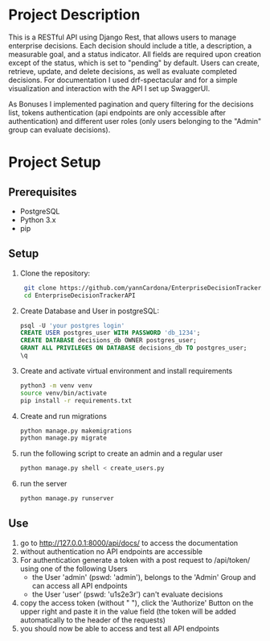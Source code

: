 # Project Description 
This is a RESTful API using Django Rest, that allows users to manage enterprise decisions. Each decision should include a title, a description, a measurable goal, and a status indicator. All fields are required upon creation except of the status, which is set to "pending" by default. Users can create, retrieve, update, and delete decisions, as well as evaluate completed decisions. For documentation I used drf-spectacular and for a simple visualization and interaction with the API I set up SwaggerUI.

As Bonuses I implemented pagination and query filtering for the decisions list, tokens authentication (api endpoints are only accessible after authentication) and different user roles (only users belonging to the "Admin" group can evaluate decisions).


# Project Setup

## Prerequisites

- PostgreSQL
- Python 3.x
- pip


## Setup
1. Clone the repository:
   ```sh
    git clone https://github.com/yannCardona/EnterpriseDecisionTrackerAPI.git
    cd EnterpriseDecisionTrackerAPI
    ```

3. Create Database and User in postgreSQL:
    ```sql
    psql -U 'your postgres login'
    CREATE USER postgres_user WITH PASSWORD 'db_1234';
    CREATE DATABASE decisions_db OWNER postgres_user;
    GRANT ALL PRIVILEGES ON DATABASE decisions_db TO postgres_user;
    \q
    ```

4. Create and activate virtual environment and install requirements 
    ```sh
    python3 -m venv venv
    source venv/bin/activate
    pip install -r requirements.txt
    ```

5. Create and run migrations
    ```sh
    python manage.py makemigrations
    python manage.py migrate
    ```

7. run the following script to create an admin and a regular user
    ```sh
    python manage.py shell < create_users.py
    ```
    
9. run the server
    ```sh
    python manage.py runserver
    ```

## Use

1. go to http://127.0.0.1:8000/api/docs/ to access the documentation
2. without authentication no API endpoints are accessible
3. For authentication generate a token with a post request to /api/token/ using one of the following Users
	- the User 'admin' (pswd: 'admin'), belongs to the 'Admin' Group and can access all API endpoints
	- the User 'user' (pswd: 'u1s2e3r') can't evaluate decisions
4. copy the access token (without " "), click the 'Authorize' Button on the upper right and paste it in the value field (the token will be added automatically to the header of the requests)
5. you should now be able to access and test all API endpoints

